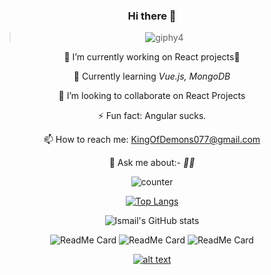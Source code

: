<div align="center">
  
### Hi there 👋

>![giphy4](https://user-images.githubusercontent.com/42185028/97043264-d1d78080-158f-11eb-9616-4ddea3ba5fdb.gif)


 🌱 I’m currently working on React projects🥱
 
 🔭 Currently learning *Vue.js, MongoDB*

 👯 I’m looking to collaborate on React Projects

 ⚡ Fun fact: Angular sucks.

 📫 How to reach me: KingOfDemons077@gmail.com

 💬 Ask me about:- *🤷‍♂️*
 
 ![counter](https://enqitqkmp6w3302.m.pipedream.net)
 
 
 [![Top Langs](https://github-readme-stats.vercel.app/api/top-langs/?username=sk-ismail&langs_count=10&theme=highcontrast)](https://github.com/sk-ismail/github-readme-stats)
 
 ![Ismail's GitHub stats](https://github-readme-stats.vercel.app/api?username=sk-ismail&show_icons=true&theme=radical)
 
![ReadMe Card](https://github-readme-stats.vercel.app/api/pin/?username=sk-ismail&repo=FlightBookingApp&theme=tokyonight)         ![ReadMe Card](https://github-readme-stats.vercel.app/api/pin/?username=sk-ismail&repo=Netflix-Clone&theme=tokyonight)
  ![ReadMe Card](https://github-readme-stats.vercel.app/api/pin/?username=sk-ismail&repo=Home-Jam-code&theme=tokyonight) 
  
 
 
 
 
 
[![alt text][1.1]][1]
 
 [1.1]: http://i.imgur.com/tXSoThF.png
 
[1]: https://twitter.com/irfan_sk_
</div>


<!--
**sk-ismail/sk-ismail** is a ✨ _special_ ✨ repository because its `README.md` (this file) appears on your GitHub profile.

Here are some ideas to get you started:




- 🤔 I’m looking for help with ...


- 😄 Pronouns: ...

-->
